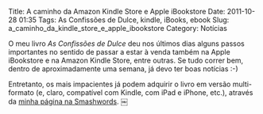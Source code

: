 Title: A caminho da Amazon Kindle Store e Apple iBookstore
Date: 2011-10-28 01:35
Tags: As Confissões de Dulce, kindle, iBooks, ebook 
Slug: a_caminho_da_kindle_store_e_apple_ibookstore
Category: Notícias

O meu livro *As Confissões de Dulce* deu nos últimos dias alguns passos importantes no sentido de passar a estar à venda também na Apple iBookstore e na Amazon Kindle Store, entre outras. Se tudo correr bem, dentro de aproximadamente uma semana, já devo ter boas notícias :-) 

Entretanto, os mais impacientes já podem adquirir o livro em versão multi-formato (e, claro, compatível com Kindle, com iPad e iPhone, etc.), através da [minha página na Smashwords](http://www.smashwords.com/books/view/96652?ref=victordomingos).
￼